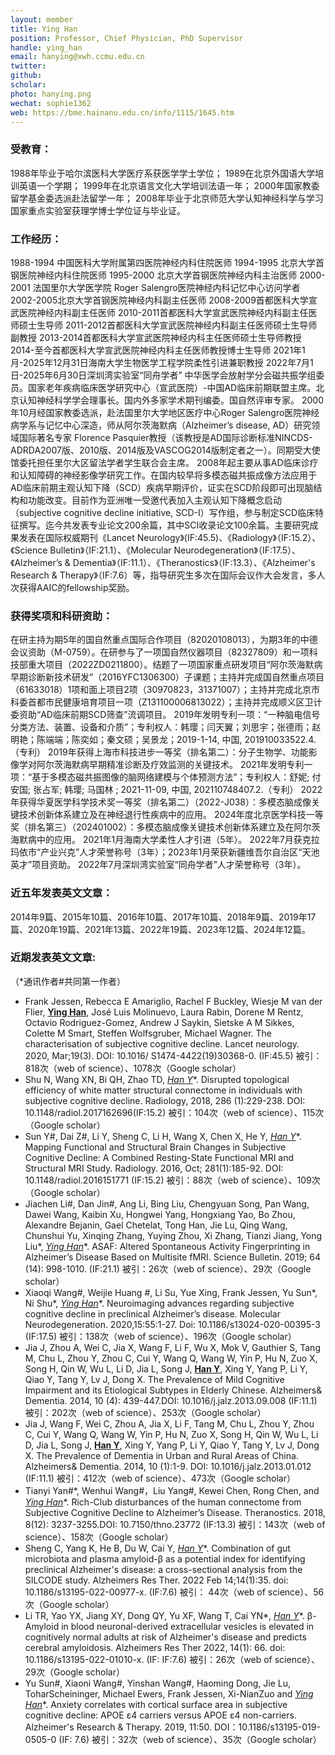 ```yaml
---
layout: member
title: Ying Han
position: Professor, Chief Physician, PhD Supervisor
handle: ying_han
email: hanying@xwh.ccmu.edu.cn
twitter:
github: 
scholar: 
photo: hanying.png
wechat: sophie1362
web: https://bme.hainanu.edu.cn/info/1115/1645.htm
---
```


### 受教育：
1988年毕业于哈尔滨医科大学医疗系获医学学士学位；
1989在北京外国语大学培训英语一个学期；
1999年在北京语言文化大学培训法语一年；
2000年国家教委留学基金委选派赴法留学一年；
2008年毕业于北京师范大学认知神经科学与学习国家重点实验室获理学博士学位证与毕业证。
### 工作经历：
1988-1994 中国医科大学附属第四医院神经内科住院医师
1994-1995 北京大学首钢医院神经内科住院医师
1995-2000 北京大学首钢医院神经内科主治医师
2000-2001 法国里尔大学医学院 Roger Salengro医院神经内科记忆中心访问学者
2002-2005北京大学首钢医院神经内科副主任医师
2008-2009首都医科大学宣武医院神经内科副主任医师
2010-2011首都医科大学宣武医院神经内科副主任医师硕士生导师
2011-2012首都医科大学宣武医院神经内科副主任医师硕士生导师副教授
2013-2014首都医科大学宣武医院神经内科主任医师硕士生导师教授
2014-至今首都医科大学宣武医院神经内科主任医师教授博士生导师
2021年1月-2025年12月31日海南大学生物医学工程学院柔性引进兼职教授
2022年7月1日-2025年6月30日深圳湾实验室“同舟学者”
中华医学会放射学分会磁共振学组委员。国家老年疾病临床医学研究中心（宣武医院）-中国AD临床前期联盟主席。北京认知神经科学学会理事长。国内外多家学术期刊编委。国自然评审专家。
2000年10月经国家教委选派，赴法国里尔大学地区医疗中心Roger Salengro医院神经病学系与记忆中心深造，师从阿尔茨海默病（Alzheimer’s disease, AD）研究领域国际著名专家 Florence Pasquier教授（该教授是AD国际诊断标准NINCDS-ADRDA2007版、2010版、2014版及VASCOG2014版制定者之一）。同期受大使馆委托担任里尔大区留法学者学生联合会主席。
2008年起主要从事AD临床诊疗和认知障碍的神经影像学研究工作。在国内较早将多模态磁共振成像方法应用于AD临床前期主观认知下降（SCD）疾病早期评价，证实在SCD阶段即可出现脑结构和功能改变。目前作为亚洲唯一受邀代表加入主观认知下降概念启动（subjective cognitive decline initiative, SCD-I）写作组，参与制定SCD临床特征撰写。迄今共发表专业论文200余篇，其中SCI收录论文100余篇。主要研究成果发表在国际权威期刊《Lancet Neurology》(IF:45.5)、《Radiology》（IF:15.2）、《Science Bulletin》（IF:21.1）、《Molecular Neurodegeneration》（IF:17.5）、《Alzheimer’s & Dementia》（IF:11.1）、《Theranostics》（IF:13.3）、《Alzheimer's Research & Therapy》（IF:7.6）等，指导研究生多次在国际会议作大会发言，多人次获得AAIC的fellowship奖励。
### 获得奖项和科研资助：
在研主持为期5年的国自然重点国际合作项目（82020108013），为期3年的中德会议资助（M-0759）。在研参与了一项国自然仪器项目（82327809）和一项科技部重大项目（2022ZD0211800）。结题了一项国家重点研发项目“阿尔茨海默病早期诊断新技术研发”（2016YFC1306300）子课题；主持并完成国自然重点项目（61633018）1项和面上项目2项（30970823，31371007）；主持并完成北京市科委首都市民健康培育项目一项（Z131100006813022）；主持并完成顺义区卫计委资助“AD临床前期SCD筛查”流调项目。
2019年发明专利一项：“一种脑电信号分类方法、装置、设备和介质”；专利权人：韩璎；闫天翼；刘思宇；张德雨；赵明艳；陈端端；陈奕如；秦文硕；吴景龙；2019-1-14, 中国, 201910033522.4. （专利） 
2019年获得上海市科技进步一等奖（排名第二）：分子生物学、功能影像学对阿尔茨海默病早期精准诊断及疗效监测的关键技术。 
2021年发明专利一项：“基于多模态磁共振图像的脑网络建模与个体预测方法”；专利权人：舒妮; 付安国; 张占军; 韩璎; 马国林 ; 2021-11-09, 中国, 202110748407.2.（专利）
2022年获得华夏医学科学技术奖一等奖（排名第二）（2022-J038）：多模态脑成像关键技术创新体系建立及在神经退行性疾病中的应用。
2024年度北京医学科技一等奖（排名第三）（202401002）：多模态脑成像关键技术创新体系建立及在阿尔茨海默病中的应用。
2021年1月海南大学柔性人才引进（5年）。
2022年7月获克拉玛依市“产业兴克”人才荣誉称号（3年）；2023年1月荣获新疆维吾尔自治区“天池英才”项目资助。
2022年7月深圳湾实验室“同舟学者”人才荣誉称号（3年）。
### 近五年发表英文文章：
2014年9篇、2015年10篇、2016年10篇、2017年10篇、2018年9篇、2019年17篇、2020年19篇、2021年13篇、2022年19篇、2023年12篇、2024年12篇。
### 近期发表英文文章: 
（*通讯作者#共同第一作者）
- Frank Jessen, Rebecca E Amariglio, Rachel F Buckley, Wiesje M van der Flier, **<ins>Ying Han</ins>**, José Luis Molinuevo, Laura Rabin, Dorene M Rentz, Octavio Rodriguez-Gomez, Andrew J Saykin, Sietske A M Sikkes, Colette M Smart, Steffen Wolfsgruber, Michael Wagner. The characterisation of subjective cognitive decline. Lancet neurology. 2020, Mar;19(3). DOI: 10.1016/ S1474-4422(19)30368-0. (IF:45.5) 被引：818次（web of science）、1078次（Google scholar）
- Shu N, Wang XN, Bi QH, Zhao TD, **<ins>Han Y*</ins>**. Disrupted topological efficiency of white matter structural connectome in individuals with subjective cognitive decline. Radiology, 2018, 286 (1):229-238. DOI: 10.1148/radiol.2017162696(IF:15.2) 被引：104次（web of science）、115次（Google scholar）
- Sun Y#, Dai Z#, Li Y, Sheng C, Li H, Wang X, Chen X, He Y, **<ins>Han Y*</ins>**. Mapping Functional and Structural Brain Changes in Subjective Cognitive Decline: A Combined Resting-State Functional MRI and Structural MRI Study. Radiology. 2016, Oct; 281(1):185-92. DOI: 10.1148/radiol.2016151771 (IF:15.2) 被引：88次（web of science）、109次（Google scholar）
- Jiachen Li#, Dan Jin#, Ang Li, Bing Liu, Chengyuan Song, Pan Wang, Dawei Wang, Kaibin Xu, Hongwei Yang, Hongxiang Yao, Bo Zhou, Alexandre Bejanin, Gael Chetelat, Tong Han, Jie Lu, Qing Wang, Chunshui Yu, Xinqing Zhang, Yuying Zhou, Xi Zhang, Tianzi Jiang, Yong Liu*, **<ins>Ying Han*</ins>**. ASAF: Altered Spontaneous Activity Fingerprinting in Alzheimer’s Disease Based on Multisite fMRI. Science Bulletin. 2019; 64 (14): 998-1010. (IF:21.1) 被引：26次（web of science）、29次（Google scholar）
- Xiaoqi Wang#, Weijie Huang #, Li Su, Yue Xing, Frank Jessen, Yu Sun*, Ni Shu\*, **<ins>Ying Han*</ins>**. Neuroimaging advances regarding subjective cognitive decline in preclinical Alzheimer’s disease. Molecular Neurodegeneration. 2020,15:55:1-27. Doi: 10.1186/s13024-020-00395-3 (IF:17.5)  被引：138次（web of science）、196次（Google scholar）
- Jia J, Zhou A, Wei C, Jia X, Wang F, Li F, Wu X, Mok V, Gauthier S, Tang M, Chu L, Zhou Y, Zhou C, Cui Y, Wang Q, Wang W, Yin P, Hu N, Zuo X, Song H, Qin W, Wu L, Li D, Jia L, Song J, **<ins>Han Y</ins>**, Xing Y, Yang P, Li Y, Qiao Y, Tang Y, Lv J, Dong X. The Prevalence of Mild Cognitive Impairment and its Etiological Subtypes in Elderly Chinese. Alzheimers& Dementia. 2014, 10 (4): 439-447.DOI: 10.1016/j.jalz.2013.09.008 (IF:11.1) 被引：202次（web of science）、253次（Google scholar）
- Jia J, Wang F, Wei C, Zhou A, Jia X, Li F, Tang M, Chu L, Zhou Y, Zhou C, Cui Y, Wang Q, Wang W, Yin P, Hu N, Zuo X, Song H, Qin W, Wu L, Li D, Jia L, Song J, **<ins>Han Y</ins>**, Xing Y, Yang P, Li Y, Qiao Y, Tang Y, Lv J, Dong X. The Prevalence of Dementia in Urban and Rural Areas of China. Alzheimers& Dementia. 2014, 10 (1):1-9. DOI: 10.1016/j.jalz.2013.01.012 (IF:11.1) 被引：412次（web of science）、473次（Google scholar）
- Tianyi Yan#*, Wenhui Wang#，Liu Yang#, Kewei Chen, Rong Chen, and **<ins>Ying Han*</ins>**. Rich-Club disturbances of the human connectome from Subjective Cognitive Decline to Alzheimer’s Disease. Theranostics. 2018, 8(12): 3237-3255.DOI: 10.7150/thno.23772 (IF:13.3) 被引：143次（web of science）、158次（Google scholar）
- Sheng C, Yang K, He B, Du W, Cai Y, **<ins>Han Y*</ins>**. Combination of gut microbiota and plasma amyloid-β as a potential index for identifying preclinical Alzheimer's disease: a cross-sectional analysis from the SILCODE study. Alzheimers Res Ther. 2022 Feb 14;14(1):35. doi: 10.1186/s13195-022-00977-x. (IF:7.6) 被引： 44次（web of science）、56次（Google scholar）
- Li TR, Yao YX, Jiang XY, Dong QY, Yu XF, Wang T, Cai YN*, **<ins>Han Y*</ins>**. β-Amyloid in blood neuronal-derived extracellular vesicles is elevated in cognitively normal adults at risk of Alzheimer's disease and predicts cerebral amyloidosis. Alzheimers Res Ther 2022, 14(1): 66. doi: 10.1186/s13195-022-01010-x. (IF: IF:7.6) 被引：26次（web of science）、29次（Google scholar）
- Yu Sun#, Xiaoni Wang#, Yinshan Wang#, Haoming Dong, Jie Lu, ToharScheininger, Michael Ewers, Frank Jessen, Xi-NianZuo and **<ins>Ying Han*</ins>**. Anxiety correlates with cortical surface area in subjective cognitive decline: APOE ε4 carriers versus APOE ε4 non-carriers. Alzheimer's Research & Therapy. 2019, 11:50. DOI：10.1186/s13195-019-0505-0 (IF: 7.6) 被引：32次（web of science）、35次（Google scholar）